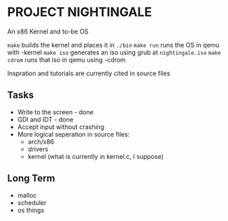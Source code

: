 PROJECT NIGHTINGALE
===================

An x86 Kernel and to-be OS

`make` builds the kernel and places it in `./bin`
`make run` runs the OS in qemu with -kernel
`make iso` generates an iso using grub at `nightingale.iso`
`make cdrom` runs that iso in qemu using -cdrom

Inspration and tutorials are currently cited in source files

Tasks
-----

- Write to the screen - done
- GDI and IDT - done
- Accept input without crashing
- More logical seperation in source files:
    - arch/x86
    - drivers
    - kernel (what is currently in kernel.c, I suppose)

Long Term
---------

- malloc
- scheduler
- os things

